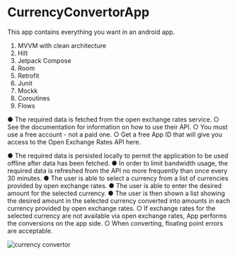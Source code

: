 # CurrencyConvertorApp

This app contains everything you want in an android app. 

1. MVVM with clean architecture
2. Hilt
3. Jetpack Compose 
4. Room 
5. Retrofit 
6. Junit 
7. Mockk 
8. Coroutines
9. Flows

● The required data is fetched from the open exchange rates service.
○ See the documentation for information on how to use their API.
○ You must use a free account - not a paid one.
○ Get a free App ID that will give you access to the Open Exchange Rates API
here.

● The required data is persisted locally to permit the application to be used
offline after data has been fetched.
● In order to limit bandwidth usage, the required data is refreshed from the API no
more frequently than once every 30 minutes.
● The user is able to select a currency from a list of currencies provided by open
exchange rates.
● The user is able to enter the desired amount for the selected currency.
● The user is then shown a list showing the desired amount in the selected
currency converted into amounts in each currency provided by open exchange rates.
○ If exchange rates for the selected currency are not available via open
exchange rates, App performs the conversions on the app side.
○ When converting, floating point errors are acceptable.

![currency convertor](https://github.com/user-attachments/assets/e4ea7a3b-4768-4ed5-aefc-10ced3f09745)
